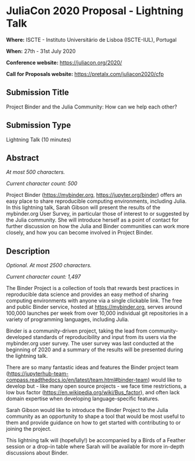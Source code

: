 # JuliaCon 2020 Proposal - Lightning Talk

**Where:** ISCTE - Instituto Universitário de Lisboa (ISCTE-IUL), Portugal

**When:** 27th - 31st July 2020

**Conference website:** <https://juliacon.org/2020/>

**Call for Proposals website:** <https://pretalx.com/juliacon2020/cfp>

## Submission Title

Project Binder and the Julia Community: How can we help each other?

## Submission Type

Lightning Talk (10 minutes)

## Abstract

_At most 500 characters._

_Current character count: 500_

Project Binder (https://mybinder.org, https://jupyter.org/binder) offers an easy place to share reproducible computing environments, including Julia.
In this lightning talk, Sarah Gibson will present the results of the mybinder.org User Survey, in particular those of interest to or suggested by the Julia community.
She will introduce herself as a point of contact for further discussion on how the Julia and Binder communities can work more closely, and how you can become involved in Project Binder.

## Description

_Optional. At most 2500 characters._

_Current character count: 1,497_

The Binder Project is a collection of tools that rewards best practices in reproducible data science and provides an easy method of sharing computing environments with anyone via a single clickable link.
The free and public Binder service, hosted at https://mybinder.org, serves around 100,000 launches per week from over 10,000 individual git repositories in a variety of programming languages, including Julia.

Binder is a community-driven project, taking the lead from community-developed standards of reproducibility and input from its users via the mybinder.org user survey.
The user survey was last conducted at the beginning of 2020 and a summary of the results will be presented during the lightning talk.

There are so many fantastic ideas and features the Binder project team (https://jupyterhub-team-compass.readthedocs.io/en/latest/team.html#binder-team) would like to develop but - like many open source projects - we face time restrictions, a low bus factor (https://en.wikipedia.org/wiki/Bus_factor), and often lack domain expertise when developing language-specific features.

Sarah Gibson would like to introduce the Binder Project to the Julia community as an opportunity to shape a tool that would be most useful to them and provide guidance on how to get started with contributing to or joining the project.

This lightning talk will (hopefully!) be accompanied by a Birds of a Feather session or a drop-in table where Sarah will be available for more in-depth discussions about Binder.
